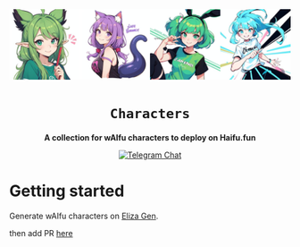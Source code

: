 <div align="center">

<img src="./media/waifu_characters_banner.png" width=1920/>

  <h1><code>Characters</code></h1>

  <p>
    <strong>A collection for wAIfu characters to deploy on Haifu.fun</strong>
  </p>

  <p>
    <a href="https://t.me/haifudotfun"><img alt="Telegram Chat" src="https://img.shields.io/badge/telegram-chat-blue?logo=telegram"></a>
  </p>
</div>

# Getting started


Generate wAIfu characters on [Eliza Gen](https://elizagen.howieduhzit.best/).

then add PR [here](https://github.com/haifudotfun/waifu-characters/pulls)
